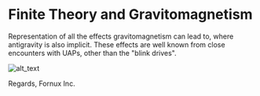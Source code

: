 # Finite Theory and Gravitomagnetism

Representation of all the effects gravitomagnetism can lead to, where antigravity is also implicit. These effects are well known from close encounters with UAPs, other than the "blink drives".

![alt_text](https://user-images.githubusercontent.com/13325028/174946075-5c2e2480-6e0f-40e5-b51b-43c3cb624b47.png)

Regards,
Fornux Inc.

